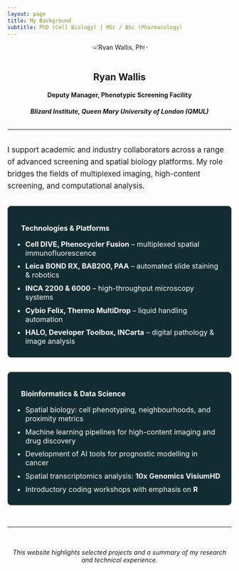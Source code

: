 ```yaml
---
layout: page
title: My Background
subtitle: PhD (Cell Biology) | MSc / BSc (Pharmacology)
---
```


<style>
  /* Role summary paragraph styling (unchanged) */
  .role-summary {
    margin-top: 2rem;
    font-size: 1.05rem;
    line-height: 1.6;
  }

  /* Container for the two info boxes side-by-side */
  .info-container {
    display: flex;
    gap: 2rem;
    flex-wrap: wrap;
    justify-content: center;
    margin-top: 2rem;
  }

  /* Styling for each info box */
  .info-box {
    background: #112D32;
    border: 1px solid #6E6658;
    border-radius: 8px;
    padding: 16px 20px;
    color: #f7f9fa;
    font-size: 1rem;
    flex: 1 1 320px;
    max-width: 480px;
  }

  /* Titles with blue icons */
  .info-box h4 {
    display: flex;
    align-items: center;
    gap: 0.6rem;
    margin-bottom: 1rem;
  }

  .info-box h4 i {
    color: #02b8de;
  }

  /* List styling */
  .info-box ul {
    padding-left: 1.2rem;
    margin: 0;
  }

  .info-box li {
    margin-bottom: 0.6rem;
  }
</style>

<div style="text-align: center;">
  <img src="https://RyanJWallis.github.io/assets/img/Ryan_2.jpg" alt="Ryan Wallis, PhD" style="max-width: 200px; border-radius: 50%; margin-bottom: 1rem;">
  <h2>Ryan Wallis</h2>
  <h4>Deputy Manager, Phenotypic Screening Facility</h4>
  <h5>Blizard Institute, Queen Mary University of London (QMUL)</h5>
</div>

<hr style="margin: 2rem 0;">

<div class="role-summary">
  <p>
    I support academic and industry collaborators across a range of advanced screening and spatial biology platforms. My role bridges the fields of multiplexed imaging, high-content screening, and computational analysis.
  </p>
</div>

<div class="info-container">
  <div class="info-box">
    <h4><i class="fas fa-microscope"></i> Technologies & Platforms</h4>
    <ul>
      <li><strong>Cell DIVE, Phenocycler Fusion</strong> – multiplexed spatial immunofluorescence</li>
      <li><strong>Leica BOND RX, BAB200, PAA</strong> – automated slide staining & robotics</li>
      <li><strong>INCA 2200 & 6000</strong> – high-throughput microscopy systems</li>
      <li><strong>Cybio Felix, Thermo MultiDrop</strong> – liquid handling automation</li>
      <li><strong>HALO, Developer Toolbox, INCarta</strong> – digital pathology & image analysis</li>
    </ul>
  </div>

  <div class="info-box">
    <h4><i class="fas fa-laptop-code"></i> Bioinformatics & Data Science</h4>
    <ul>
      <li>Spatial biology: cell phenotyping, neighbourhoods, and proximity metrics</li>
      <li>Machine learning pipelines for high-content imaging and drug discovery</li>
      <li>Development of AI tools for prognostic modelling in cancer</li>
      <li>Spatial transcriptomics analysis: <strong>10x Genomics VisiumHD</strong></li>
      <li>Introductory coding workshops with emphasis on <strong>R</strong></li>
    </ul>
  </div>
</div>

<hr style="margin: 3rem 0;">

<p style="text-align: center; font-style: italic;">
  This website highlights selected projects and a summary of my research and technical experience.
</p>

<!-- Font Awesome for icons -->
<link rel="stylesheet" href="https://cdnjs.cloudflare.com/ajax/libs/font-awesome/6.5.0/css/all.min.css">
